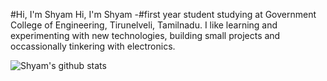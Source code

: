 #Hi, I'm Shyam
Hi, I'm Shyam -#first year student studying at Government College of Engineering, Tirunelveli, Tamilnadu. I like learning and experimenting with new technologies, building small projects and occassionally tinkering with electronics.

![Shyam's github stats](https://github-readme-stats.vercel.app/api?username=ShyamPraveenSingh&hide=["contribs","prs"])
